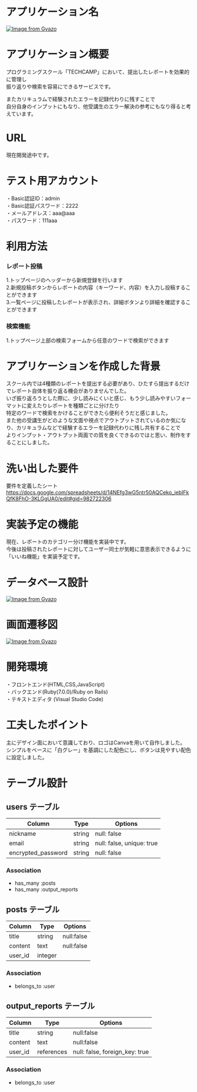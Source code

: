 # アプリケーション名
[![Image from Gyazo](https://i.gyazo.com/3730f5ec39be0a10c57b3d4a0e7dfe5a.png)](https://gyazo.com/3730f5ec39be0a10c57b3d4a0e7dfe5a)

# アプリケーション概要
プログラミングスクール「TECHCAMP」において、提出したレポートを効果的に管理し<br>
振り返りや検索を容易にできるサービスです。
<p>
またカリキュラムで経験されたエラーを記録代わりに残すことで<br>
自分自身のインプットにもなり、他受講生のエラー解決の参考にもなり得ると考えています。



# URL
現在開発途中です。



# テスト用アカウント
・Basic認証ID：admin <br>
・Basic認証パスワード：2222 <br>
・メールアドレス：aaa@aaa <br>
・パスワード：111aaa


# 利用方法


### レポート投稿
1.トップページのヘッダーから新規登録を行います <br>
2.新規投稿ボタンからレポートの内容（キーワード、内容）を入力し投稿することができます <br>
3.一覧ページに投稿したレポートが表示され、詳細ボタンより詳細を確認することができます



### 検索機能
1.トップページ上部の検索フォームから任意のワードで検索ができます


# アプリケーションを作成した背景
スクール内では4種類のレポートを提出する必要があり、ひたすら提出するだけでレポート自体を振り返る機会がありませんでした。<br>いざ振り返ろうとした際に、少し読みにくいと感じ、もう少し読みやすいフォーマットに変えたりレポートを種類ごとに分けたり<br>
特定のワードで検索をかけることができたら便利そうだと感じました。<br>
また他の受講生がどのような文面や視点でアウトプットされているのか気になり、カリキュラムなどで経験するエラーを記録代わりに残し共有することで<br>
よりインプット・アウトプット両面での質を良くできるのではと思い、制作をすることにしました。

# 洗い出した要件
要件を定義したシート
https://docs.google.com/spreadsheets/d/14NEfg3wG5ntr50AQCeko_iebIFkQfK8FhO-3KLGgUA0/edit#gid=982722306

# 実装予定の機能
現在、レポートのカテゴリー分け機能を実装中です。<br>
今後は投稿されたレポートに対してユーザー同士が気軽に意思表示できるように「いいね機能」を実装予定です。

# データベース設計
[![Image from Gyazo](https://i.gyazo.com/1a8f84290c6d4ff8006464ead67cfd0c.png)](https://gyazo.com/1a8f84290c6d4ff8006464ead67cfd0c)

# 画面遷移図
[![Image from Gyazo](https://i.gyazo.com/506bb4fc216bdc025f1f6b895d83a690.png)](https://gyazo.com/506bb4fc216bdc025f1f6b895d83a690)

# 開発環境
・フロントエンド(HTML,CSS,JavaScript)<br>
・バックエンド(Ruby(7.0.0)/Ruby on Rails)<br>
・テキストエディタ (Visual Studio Code)


# 工夫したポイント
主にデザイン面において意識しており、ロゴはCanvaを用いて自作しました。<br>
シンプルをベースに「白グレー」を基調にした配色にし、ボタンは見やすい配色に設定しました。


# テーブル設計

## users テーブル

| Column             | Type    | Options                   |
| ------------------ | ------- | ------------------------- |
| nickname           | string  | null: false               |
| email              | string  | null: false, unique: true |
| encrypted_password | string  | null: false               |

### Association

- has_many :posts
- has_many :output_reports

## posts テーブル

| Column                 | Type        | Options                        | 
| ------------------     | -------     | ------------------------------ |
| title                  | string      | null:false                     |
| content                | text        | null:false                     |
| user_id                | integer     |                                |


### Association

- belongs_to :user

## output_reports テーブル

| Column                 | Type        | Options                        |
| ------------------     | -------     | ------------------------------ |
| title                  | string      | null:false                     |
| content                | text        | null:false                     |
| user_id                | references  | null: false, foreign_key: true |

### Association

- belongs_to :user